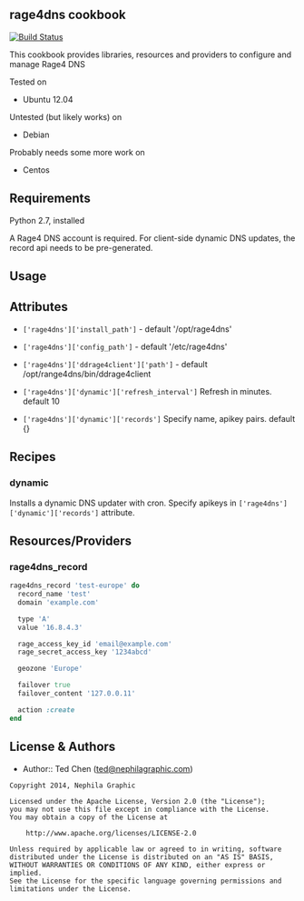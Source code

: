 rage4dns cookbook
-----------------
[![Build Status](https://travis-ci.org/dataferret/chef-rage4dns.svg)](https://travis-ci.org/dataferret/chef-rage4dns)

This cookbook provides libraries, resources and providers to configure and manage Rage4 DNS

Tested on

* Ubuntu 12.04

Untested (but likely works) on

* Debian

Probably needs some more work on

* Centos


Requirements
------------
Python 2.7, installed

A Rage4 DNS account is required.  For client-side dynamic DNS updates, the record api needs to be pre-generated.

Usage
-----

Attributes
----------

- `['rage4dns']['install_path']` - default '/opt/rage4dns'
- `['rage4dns']['config_path']` - default '/etc/rage4dns'
- `['rage4dns']['ddrage4client']['path']` - default /opt/range4dns/bin/ddrage4client

- `['rage4dns']['dynamic']['refresh_interval']` Refresh in minutes.  default 10
- `['rage4dns']['dynamic']['records']` Specify name, apikey pairs.  default {}


Recipes
-------

### dynamic
Installs a dynamic DNS updater with cron.  Specify apikeys in `['rage4dns']['dynamic']['records']` attribute.


Resources/Providers
-------------------

### rage4dns_record

```ruby
rage4dns_record 'test-europe' do
  record_name 'test'
  domain 'example.com'

  type 'A'
  value '16.8.4.3'

  rage_access_key_id 'email@example.com'
  rage_secret_access_key '1234abcd'

  geozone 'Europe'

  failover true
  failover_content '127.0.0.11'

  action :create
end
```


License & Authors
-----------------
- Author:: Ted Chen (<ted@nephilagraphic.com>)

```text
Copyright 2014, Nephila Graphic

Licensed under the Apache License, Version 2.0 (the "License");
you may not use this file except in compliance with the License.
You may obtain a copy of the License at

    http://www.apache.org/licenses/LICENSE-2.0

Unless required by applicable law or agreed to in writing, software
distributed under the License is distributed on an "AS IS" BASIS,
WITHOUT WARRANTIES OR CONDITIONS OF ANY KIND, either express or implied.
See the License for the specific language governing permissions and
limitations under the License.
```
